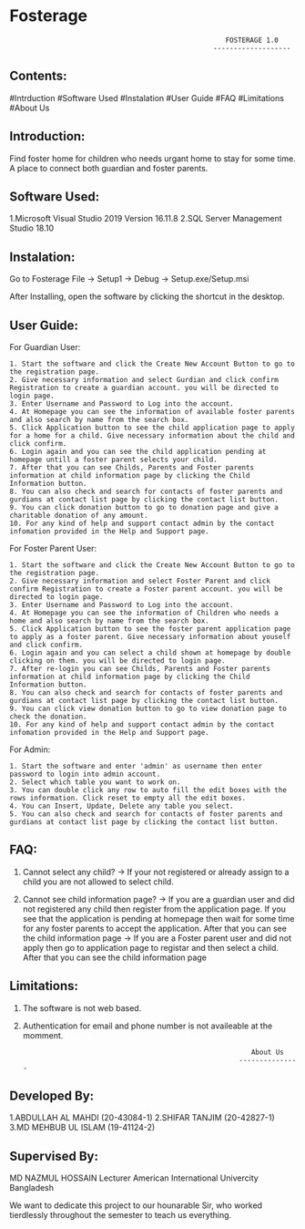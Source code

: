 # Fosterage

                                                         
                                                         FOSTERAGE 1.0
                                                      -------------------


Contents:
---------

#Intrduction
#Software Used 
#Instalation
#User Guide
#FAQ
#Limitations
#About Us


Introduction:
-------------

Find foster home for children who needs urgant home to stay for some time. A place to connect both guardian and foster parents.


Software Used:
--------------

1.Microsoft Visual Studio 2019 Version 16.11.8
2.SQL Server Management Studio 18.10


Instalation:
------------

Go to Fosterage File -> Setup1 -> Debug -> Setup.exe/Setup.msi

After Installing, open the software by clicking the shortcut in the desktop.


User Guide:
-----------

For Guardian User:

    1. Start the software and click the Create New Account Button to go to the registration page.
    2. Give necessary information and select Gurdian and click confirm Registration to create a guardian account. you will be directed to login page.
    3. Enter Username and Password to Log into the account.
    4. At Homepage you can see the information of available foster parents and also search by name from the search box.
    5. Click Application button to see the child application page to apply for a home for a child. Give necessary information about the child and click confirm.
    6. Login again and you can see the child application pending at homepage untill a foster parent selects your child.
    7. After that you can see Childs, Parents and Foster parents information at child information page by clicking the Child Information button.
    8. You can also check and search for contacts of foster parents and gurdians at contact list page by clicking the contact list button.
    9. You can click donation button to go to donation page and give a charitable donation of any amount.
    10. For any kind of help and support contact admin by the contact infomation provided in the Help and Support page.

For Foster Parent User:

    1. Start the software and click the Create New Account Button to go to the registration page.
    2. Give necessary information and select Foster Parent and click confirm Registration to create a Foster parent account. you will be directed to login page.
    3. Enter Username and Password to Log into the account.
    4. At Homepage you can see the information of Children who needs a home and also search by name from the search box.
    5. Click Application button to see the foster parent application page to apply as a foster parent. Give necessary information about youself and click confirm.
    6. Login again and you can select a child shown at homepage by double clicking on them. you will be directed to login page.
    7. After re-login you can see Childs, Parents and Foster parents information at child information page by clicking the Child Information button.
    8. You can also check and search for contacts of foster parents and gurdians at contact list page by clicking the contact list button.
    9. You can click view donation button to go to view donation page to check the donation.
    10. For any kind of help and support contact admin by the contact infomation provided in the Help and Support page.

For Admin:

    1. Start the software and enter 'admin' as username then enter password to login into admin account.
    2. Select which table you want to work on.
    3. You can double click any row to auto fill the edit boxes with the rows information. Click reset to empty all the edit boxes.
    4. You can Insert, Update, Delete any table you select.
    5. You can also check and search for contacts of foster parents and gurdians at contact list page by clicking the contact list button.


FAQ:
----

1. Cannot select any child?
   -> If your not registered or already assign to a child you are not allowed to select child.

2. Cannot see child information page?
   -> If you are a guardian user and did not registered any child then register from the application page. If you see that the application is pending at homepage then wait for some time for any foster parents to accept the application. After that you can see the child information page
   -> If you are a Foster parent user and did not apply then go to application page to registar and then select a child. After that you can see the child information page


Limitations:
------------
1. The software is not web based.
2. Authentication for email and phone number is not availeable at the momment.


                                                               About Us
                                                            ---------------

Developed By:
-------------

1.ABDULLAH AL MAHDI  (20-43084-1)
2.SHIFAR TANJIM      (20-42827-1)
3.MD MEHBUB UL ISLAM (19-41124-2)


Supervised By:
--------------

MD NAZMUL HOSSAIN
Lecturer 
American International Univercity Bangladesh


We want to dedicate this project to our hounarable Sir, who worked tierdlessly throughout the semester to teach us everything.
